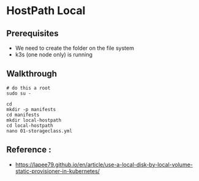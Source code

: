 # HostPath Local 

## Prerequisites 

  * We need to create the folder on the file system
  * k3s (one node only) is running 

## Walkthrough 

```
# do this a root 
sudo su -
```

```
cd
mkdir -p manifests
cd manifests
mkdir local-hostpath
cd local-hostpath
nano 01-storageclass.yml 
```





## Reference :

  * https://lapee79.github.io/en/article/use-a-local-disk-by-local-volume-static-provisioner-in-kubernetes/
